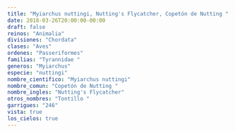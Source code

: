 ```yaml
---
title: "Myiarchus nuttingi, Nutting's Flycatcher, Copetón de Nutting "
date: 2018-03-26T20:00:00-00:00
draft: false
reinos: "Animalia"
divisiones: "Chordata"
clases: "Aves"
ordenes: "Passeriformes"
familias: "Tyrannidae "
generos: "Myiarchus"
especie: "nuttingi"
nombre_cientifico: "Myiarchus nuttingi"
nombre_comun: "Copetón de Nutting "
nombre_ingles: "Nutting's Flycatcher"
otros_nombres: "Tontillo "
garrigues: "246"
vista: true
los_cielos: true
---
```

